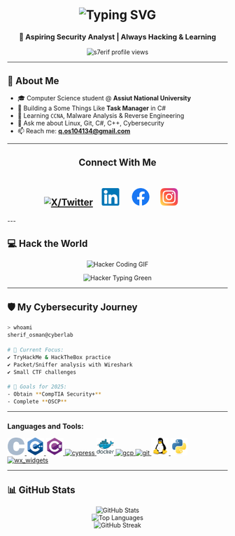 
<h1 align="center">
  <img src="https://readme-typing-svg.demolab.com?font=JetBrains+Mono&size=26&pause=1000&color=00FF00&center=true&vCenter=true&width=600&lines=Sherif+Osman;Cybersecurity+Enthusiast;Unlocking+The+Matrix" alt="Typing SVG" />
</h1>

<h3 align="center">🚀 Aspiring Security Analyst | Always Hacking & Learning</h3>

<p align="center">
  <img src="https://komarev.com/ghpvc/?username=s7erif&label=👁️+Profile+Views&color=0e75b6&style=flat" alt="s7erif profile views" />
</p>

---

## 🚀 About Me

- 🎓 Computer Science student @ **Assiut National University**  
- 🧰 Building a Some Things Like **Task Manager** in C#  
- 🌱 Learning `CCNA`, Malware Analysis & Reverse Engineering  
- 💬 Ask me about Linux, Git, C#, C++, Cybersecurity  
- 📫 Reach me: **q.os104134@gmail.com**

---

<h2 align="center"> 
   Connect With Me
  <br/>
  <br/>
  
[<img src="https://cdn.jsdelivr.net/gh/devicons/devicon/icons/twitter/twitter-original.svg" alt="X/Twitter" height="40"/>](https://x.com/s7erif7?s=09)&nbsp;&nbsp;&nbsp;
  [<img src='https://github.com/ash356/ash356/blob/main/images/linkedin.svg' alt='linkedin' height='40'>](https://linkedin.com/in/https://www.linkedin.com/in/sherif-osman-32646424b/)&nbsp;&nbsp;&nbsp;&nbsp;&nbsp; 
  [<img src='https://github.com/ash356/ash356/blob/main/images/facebook.svg' alt='facebook' height='40'>](https://fb.com/https://www.facebook.com/shryf.thman.462491/) &nbsp;&nbsp;&nbsp;
  [<img src='https://github.com/ash356/ash356/blob/main/images/instagram.svg' alt='instagram' height='40'>](https://instagram.com/s7erif_osman.30.11) &nbsp;&nbsp;&nbsp;&nbsp;&nbsp;
</h2>
---

## 💻 Hack the World

<p align="center">
  <img src="https://media.tenor.com/2uyENRmiUt0AAAAC/coding.gif" width="400" alt="Hacker Coding GIF"/>
</p>

<p align="center">
  <img src="https://readme-typing-svg.demolab.com?font=Fira+Code&weight=600&size=20&duration=3000&pause=800&color=00FF00&center=true&vCenter=true&width=600&lines=Think+like+a+Hacker...;Break+Rules%2C+Build+Defenses.;Cybersecurity+is+my+Battlefield+%F0%9F%94%8A" alt="Hacker Typing Green"/>
</p>


---

## 🛡️ My Cybersecurity Journey

```bash
> whoami
sherif_osman@cyberlab

# 🚧 Current Focus:
✔️ TryHackMe & HackTheBox practice
✔️ Packet/Sniffer analysis with Wireshark
✔️ Small CTF challenges

# 🎯 Goals for 2025:
- Obtain **CompTIA Security+**
- Complete **OSCP**
```

---

<h3 align="left">Languages and Tools:</h3>
<p align="left"> <a href="https://www.cprogramming.com/" target="_blank" rel="noreferrer"> <img src="https://raw.githubusercontent.com/devicons/devicon/master/icons/c/c-original.svg" alt="c" width="40" height="40"/> </a> <a href="https://www.w3schools.com/cpp/" target="_blank" rel="noreferrer"> <img src="https://raw.githubusercontent.com/devicons/devicon/master/icons/cplusplus/cplusplus-original.svg" alt="cplusplus" width="40" height="40"/> </a> <a href="https://www.w3schools.com/cs/" target="_blank" rel="noreferrer"> <img src="https://raw.githubusercontent.com/devicons/devicon/master/icons/csharp/csharp-original.svg" alt="csharp" width="40" height="40"/> </a> <a href="https://www.cypress.io" target="_blank" rel="noreferrer"> <img src="https://raw.githubusercontent.com/simple-icons/simple-icons/6e46ec1fc23b60c8fd0d2f2ff46db82e16dbd75f/icons/cypress.svg" alt="cypress" width="40" height="40"/> </a> <a href="https://www.docker.com/" target="_blank" rel="noreferrer"> <img src="https://raw.githubusercontent.com/devicons/devicon/master/icons/docker/docker-original-wordmark.svg" alt="docker" width="40" height="40"/> </a> <a href="https://cloud.google.com" target="_blank" rel="noreferrer"> <img src="https://www.vectorlogo.zone/logos/google_cloud/google_cloud-icon.svg" alt="gcp" width="40" height="40"/> </a> <a href="https://git-scm.com/" target="_blank" rel="noreferrer"> <img src="https://www.vectorlogo.zone/logos/git-scm/git-scm-icon.svg" alt="git" width="40" height="40"/> </a> <a href="https://www.linux.org/" target="_blank" rel="noreferrer"> <img src="https://raw.githubusercontent.com/devicons/devicon/master/icons/linux/linux-original.svg" alt="linux" width="40" height="40"/> </a> <a href="https://www.python.org" target="_blank" rel="noreferrer"> <img src="https://raw.githubusercontent.com/devicons/devicon/master/icons/python/python-original.svg" alt="python" width="40" height="40"/> </a> <a href="https://www.wxwidgets.org/" target="_blank" rel="noreferrer"> <img src="https://upload.wikimedia.org/wikipedia/commons/b/bb/WxWidgets.svg" alt="wx_widgets" width="40" height="40"/> </a> </p>


---

## 📊 GitHub Stats

<p align="center">
  <img src="https://github-readme-stats.vercel.app/api?username=s7erif&show_icons=true&theme=tokyonight" alt="GitHub Stats"/>
  <br/>
  <img src="https://github-readme-stats.vercel.app/api/top-langs/?username=s7erif&layout=compact&theme=tokyonight" alt="Top Languages"/>
  <br/>
  <img src="https://github-readme-streak-stats.herokuapp.com/?user=s7erif&theme=tokyonight" alt="GitHub Streak"/>
</p>
